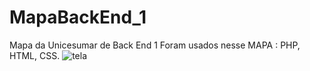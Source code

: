# MapaBackEnd_1
Mapa da Unicesumar de Back End 1
Foram usados nesse MAPA : PHP, HTML, CSS. 
![tela](https://user-images.githubusercontent.com/92091722/184278577-b924bfe8-dfed-4733-8eee-faf046cad8f1.PNG)
